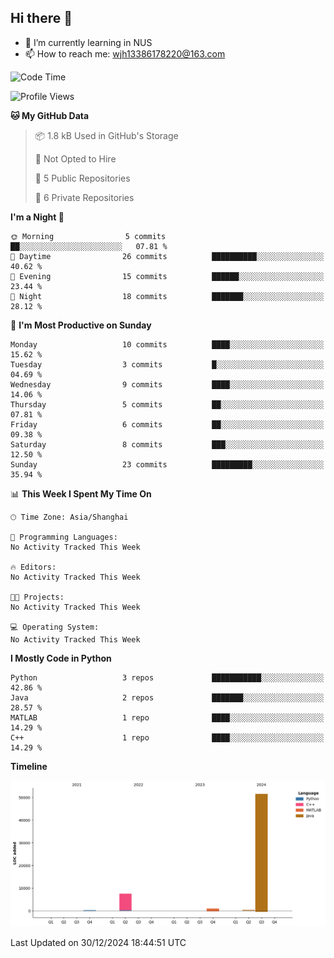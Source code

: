## Hi there 👋

- 🌱 I’m currently learning in NUS
- 📫 How to reach me: wjh13386178220@163.com


<!--START_SECTION:waka-->
![Code Time](http://img.shields.io/badge/Code%20Time-299%20hrs%2019%20mins-blue)

![Profile Views](http://img.shields.io/badge/Profile%20Views-0-blue)

**🐱 My GitHub Data** 

> 📦 1.8 kB Used in GitHub's Storage 
 > 
> 🚫 Not Opted to Hire
 > 
> 📜 5 Public Repositories 
 > 
> 🔑 6 Private Repositories 
 > 
**I'm a Night 🦉** 

```text
🌞 Morning                5 commits           ██░░░░░░░░░░░░░░░░░░░░░░░   07.81 % 
🌆 Daytime                26 commits          ██████████░░░░░░░░░░░░░░░   40.62 % 
🌃 Evening                15 commits          ██████░░░░░░░░░░░░░░░░░░░   23.44 % 
🌙 Night                  18 commits          ███████░░░░░░░░░░░░░░░░░░   28.12 % 
```
📅 **I'm Most Productive on Sunday** 

```text
Monday                   10 commits          ████░░░░░░░░░░░░░░░░░░░░░   15.62 % 
Tuesday                  3 commits           █░░░░░░░░░░░░░░░░░░░░░░░░   04.69 % 
Wednesday                9 commits           ████░░░░░░░░░░░░░░░░░░░░░   14.06 % 
Thursday                 5 commits           ██░░░░░░░░░░░░░░░░░░░░░░░   07.81 % 
Friday                   6 commits           ██░░░░░░░░░░░░░░░░░░░░░░░   09.38 % 
Saturday                 8 commits           ███░░░░░░░░░░░░░░░░░░░░░░   12.50 % 
Sunday                   23 commits          █████████░░░░░░░░░░░░░░░░   35.94 % 
```


📊 **This Week I Spent My Time On** 

```text
🕑︎ Time Zone: Asia/Shanghai

💬 Programming Languages: 
No Activity Tracked This Week

🔥 Editors: 
No Activity Tracked This Week

🐱‍💻 Projects: 
No Activity Tracked This Week

💻 Operating System: 
No Activity Tracked This Week
```

**I Mostly Code in Python** 

```text
Python                   3 repos             ███████████░░░░░░░░░░░░░░   42.86 % 
Java                     2 repos             ███████░░░░░░░░░░░░░░░░░░   28.57 % 
MATLAB                   1 repo              ████░░░░░░░░░░░░░░░░░░░░░   14.29 % 
C++                      1 repo              ████░░░░░░░░░░░░░░░░░░░░░   14.29 % 
```



**Timeline**

![Lines of Code chart](https://raw.githubusercontent.com/wuhu-wang/wuhu-wang/main/assets/bar_graph.png)


 Last Updated on 30/12/2024 18:44:51 UTC
<!--END_SECTION:waka-->
